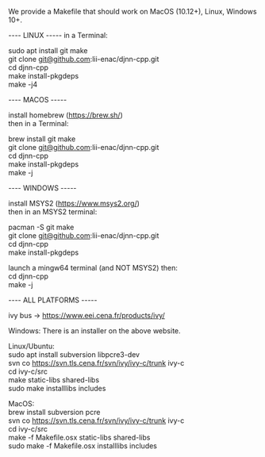 We provide a Makefile that should work on MacOS (10.12+), Linux, Windows 10+.

---- LINUX -----
in a Terminal:

sudo apt install git make  
git clone git@github.com:lii-enac/djnn-cpp.git  
cd djnn-cpp  
make install-pkgdeps  
make -j4  

---- MACOS -----

install homebrew (https://brew.sh/)  
then in a Terminal:

brew install git make  
git clone git@github.com:lii-enac/djnn-cpp.git  
cd djnn-cpp  
make install-pkgdeps  
make -j  

---- WINDOWS -----

install MSYS2 (https://www.msys2.org/)  
then in an MSYS2 terminal:

pacman -S git make  
git clone git@github.com:lii-enac/djnn-cpp.git  
cd djnn-cpp  
make install-pkgdeps  

launch a mingw64 terminal (and NOT MSYS2) then:  
cd djnn-cpp  
make -j
 
---- ALL PLATFORMS -----

ivy bus -> https://www.eei.cena.fr/products/ivy/  

Windows:
There is an installer on the above website.

Linux/Ubuntu:  
sudo apt install subversion libpcre3-dev  
svn co https://svn.tls.cena.fr/svn/ivy/ivy-c/trunk ivy-c  
cd ivy-c/src  
make static-libs shared-libs  
sudo make installlibs includes  

MacOS:  
brew install subversion pcre  
svn co https://svn.tls.cena.fr/svn/ivy/ivy-c/trunk ivy-c  
cd ivy-c/src  
make -f Makefile.osx static-libs shared-libs  
sudo make -f Makefile.osx installlibs includes
